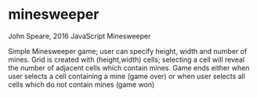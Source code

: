 # minesweeper

John Speare, 2016
JavaScript Minesweeper

Simple Minesweeper game; user can specify height, width and number of mines. 
Grid is created with (height,width) cells; selecting a cell will reveal the number of adjacent cells which contain mines.
Game ends either when user selects a cell containing a mine (game over) or when user selects all cells which do not contain mines (game won)